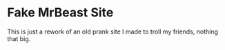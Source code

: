# Fake MrBeast Site

This is just a rework of an old prank site I made to troll my friends, nothing that big.
